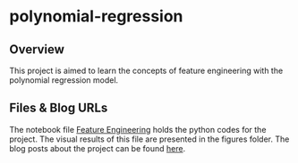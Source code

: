 # polynomial-regression

## Overview
This project is aimed to learn the concepts of feature engineering with the polynomial regression model.

## Files & Blog URLs
The notebook file [Feature Engineering](feature-engineering.ipynb) holds the python codes for the project.
The visual results of this file are presented in the figures folder.
The blog posts about the project can be found [here](https://blog.naver.com/snueconomicus/223511590329).
